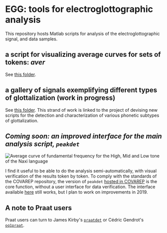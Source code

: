 EGG: tools for electroglottographic analysis
=============

This repository hosts Matlab scripts for analysis of the electroglottographic signal, and data samples.  

## a script for visualizing average curves for sets of tokens: *aver*
See [this folder](https://github.com/alexis-michaud/egg/tree/master/aver). 

## a gallery of signals exemplifying different types of glottalization (work in progress)
See [this folder](gallery). This strand of work is linked to the project of devising new scripts for the detection and characterization of various phonetic subtypes of glottalization.

## _Coming soon: an improved interface for the main analysis script, `peakdet`_

<img src="http://voiceresearch.free.fr/egg/images/peaks.png" alt="Average curve of fundamental frequency for the High, Mid and Low tone of the Naxi language">

I find it useful to be able to do the analysis semi-automatically, with visual verification of the results token by token. To comply with the standards of the COVAREP repository, the version of `peakdet` [hosted in COVAREP](https://github.com/covarep/covarep/tree/master/glottalsource/egg) is the core function, without a user interface for data verification. The interface available [here](http://voiceresearch.free.fr/egg/softwares.htm#peakdet) still works, but I plan to work on improvements in 2019.

## A note to Praat users
Praat users can turn to James Kirby's [`praatdet`](https://github.com/kirbyj/praatdet) or Cédric Gendrot's [`oq1praat`](http://voiceresearch.free.fr/egg/#downloads).
